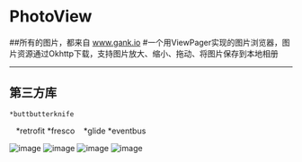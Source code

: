 PhotoView
============

##所有的图片，都来自 www.gank.io
#一个用ViewPager实现的图片浏览器，图片资源通过Okhttp下载，支持图片放大、缩小、拖动、将图片保存到本地相册
****
## 第三方库
    *buttbutterknife
    *retrofit
    *fresco
    *glide
    *eventbus

![image](https://github.com/1900Star/PhotoView/blob/master/Screenshot_png/c.gif)
![image](https://github.com/1900Star/PhotoView/blob/master/Screenshot_png/a.png)
![image](https://github.com/1900Star/PhotoView/blob/master/Screenshot_png/b.png)
![image](https://github.com/1900Star/PhotoView/blob/master/Screenshot_png/d.png)
